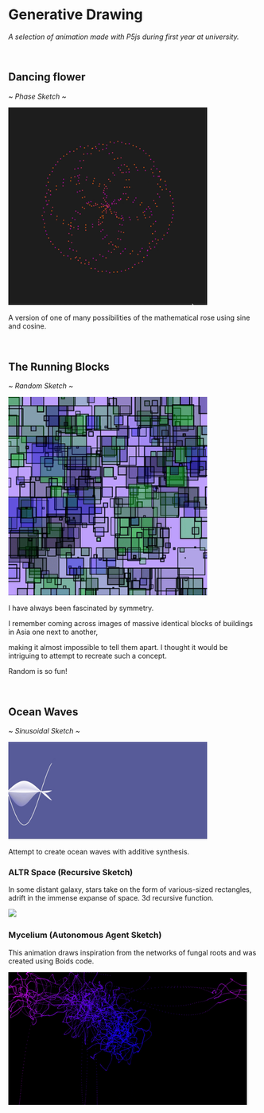 <h1> Generative Drawing </h1> 

<p><em> A selection of animation made with P5js during first year at university. </em></p>
<br>

<h2> Dancing flower </h2>
<p><em> ~ Phase Sketch ~ </em></p>

<img src="https://github.com/gpols/Generative-Drawing/blob/0188bf397111e9d827821e76ec5427039312cf03/phase_sketch.gif" width="400">
<p> A version of one of many possibilities of the mathematical rose using sine and cosine.</p>
<br>

<h2> The Running Blocks </h2>
<p><em> ~ Random Sketch ~ </em></p>

<img src="https://github.com/gpols/Generative-Drawing/blob/e8fc57195786fade6053f0f43d8e5637368b3c89/images%3Agifs/random.gif" width="400">
<p> I have always been fascinated by symmetry. </p>
<p> I remember coming across images of massive identical blocks of buildings in Asia one next to another, </p>
<p> making it almost impossible to tell them apart. I thought it would be intriguing to attempt to recreate such a concept.</p>
<p> Random is so fun! </p>
<br>

<h2> Ocean Waves </h2>
<p><em> ~ Sinusoidal Sketch ~ </em></p>

<img src="https://github.com/gpols/Generative-Drawing/blob/f0bf349e9b138afe903077c842232f6aab938417/images%3Agifs/sinusoidal.gif" width="400">
<p> Attempt to create ocean waves with additive synthesis. </p>



### ALTR Space (Recursive Sketch)
In some distant galaxy, stars take on the form of various-sized rectangles, adrift in the immense expanse of space.
3d recursive function.

![]([https://github.com/gpols/Generative-Drawing/blob/ccbbce6839d65c2d339fdff6b978ad61bc45fca3/images%3Agifs/recursive.png](https://github.com/gpols/Generative-Drawing/blob/128e28c7dbc52a1fc63ae78a566b2206ef4ff374/images%3Agifs/recursive.png))

### Mycelium (Autonomous Agent Sketch)
This animation draws inspiration from the networks of fungal roots and was created using Boids code.

![](https://github.com/gpols/Generative-Drawing/blob/c2b3749efb330332f6d6a434f6948953d7177ef2/images%3Agifs/autonomous_agent_gif.gif)










